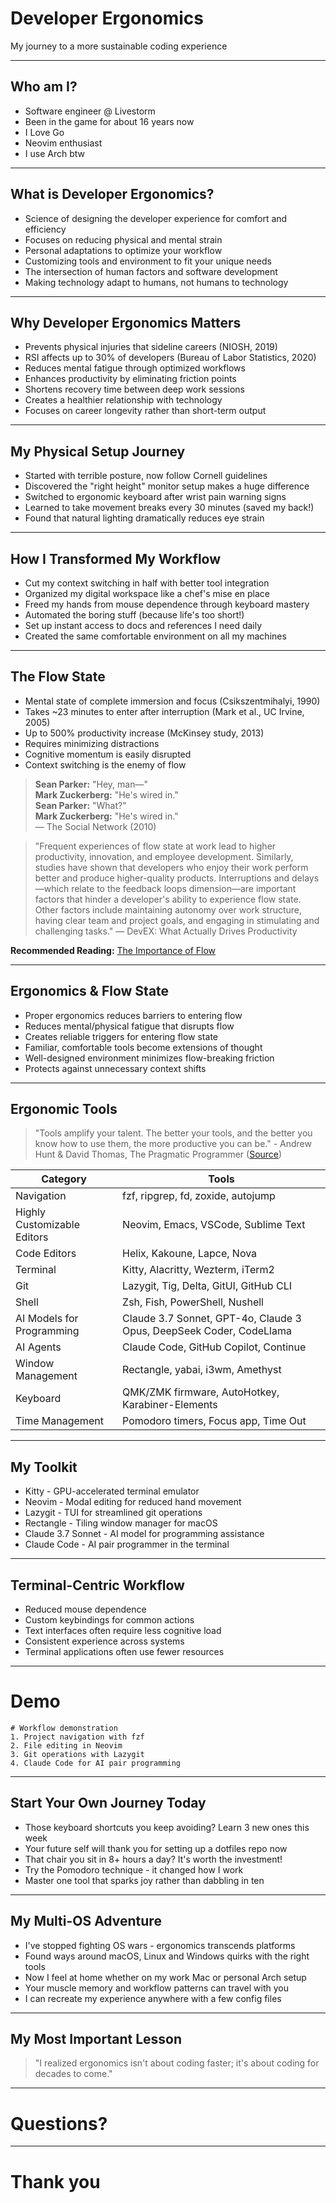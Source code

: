 # Developer Ergonomics

My journey to a more sustainable coding experience

---

## Who am I?

- Software engineer @ Livestorm
- Been in the game for about 16 years now
- I Love Go
- Neovim enthusiast
- I use Arch btw

---

## What is Developer Ergonomics?

- Science of designing the developer experience for comfort and efficiency
- Focuses on reducing physical and mental strain
- Personal adaptations to optimize your workflow
- Customizing tools and environment to fit your unique needs
- The intersection of human factors and software development
- Making technology adapt to humans, not humans to technology

---

## Why Developer Ergonomics Matters

- Prevents physical injuries that sideline careers (NIOSH, 2019)
- RSI affects up to 30% of developers (Bureau of Labor Statistics, 2020)
- Reduces mental fatigue through optimized workflows
- Enhances productivity by eliminating friction points
- Shortens recovery time between deep work sessions
- Creates a healthier relationship with technology
- Focuses on career longevity rather than short-term output

---

## My Physical Setup Journey

- Started with terrible posture, now follow Cornell guidelines
- Discovered the "right height" monitor setup makes a huge difference
- Switched to ergonomic keyboard after wrist pain warning signs
- Learned to take movement breaks every 30 minutes (saved my back!)
- Found that natural lighting dramatically reduces eye strain

---

## How I Transformed My Workflow

- Cut my context switching in half with better tool integration
- Organized my digital workspace like a chef's mise en place
- Freed my hands from mouse dependence through keyboard mastery
- Automated the boring stuff (because life's too short!)
- Set up instant access to docs and references I need daily
- Created the same comfortable environment on all my machines

---

## The Flow State

- Mental state of complete immersion and focus (Csikszentmihalyi, 1990)
- Takes ~23 minutes to enter after interruption (Mark et al., UC Irvine, 2005)
- Up to 500% productivity increase (McKinsey study, 2013)
- Requires minimizing distractions
- Cognitive momentum is easily disrupted
- Context switching is the enemy of flow

> **Sean Parker:** "Hey, man—"  
> **Mark Zuckerberg:** "He's wired in."  
> **Sean Parker:** "What?"  
> **Mark Zuckerberg:** "He's wired in."  
> — The Social Network (2010)

> "Frequent experiences of flow state at work lead to higher productivity, innovation, and employee development. Similarly, studies have shown that developers who enjoy their work perform better and produce higher-quality products. Interruptions and delays—which relate to the feedback loops dimension—are important factors that hinder a developer's ability to experience flow state. Other factors include maintaining autonomy over work structure, having clear team and project goals, and engaging in stimulating and challenging tasks." — DevEX: What Actually Drives Productivity

**Recommended Reading:** [The Importance of Flow](https://microservices.io/post/architecture/2025/02/23/the-importance-of-flow.html)

---

## Ergonomics & Flow State

- Proper ergonomics reduces barriers to entering flow
- Reduces mental/physical fatigue that disrupts flow
- Creates reliable triggers for entering flow state
- Familiar, comfortable tools become extensions of thought
- Well-designed environment minimizes flow-breaking friction
- Protects against unnecessary context shifts

---

## Ergonomic Tools

> "Tools amplify your talent. The better your tools, and the better you know how to use them, the more productive you can be." - Andrew Hunt & David Thomas, The Pragmatic Programmer ([Source](https://pragprog.com/titles/tpp20/the-pragmatic-programmer-20th-anniversary-edition/))

| Category | Tools |
| --- | --- |
| Navigation | fzf, ripgrep, fd, zoxide, autojump |
| Highly Customizable Editors | Neovim, Emacs, VSCode, Sublime Text |
| Code Editors | Helix, Kakoune, Lapce, Nova |
| Terminal | Kitty, Alacritty, Wezterm, iTerm2 |
| Git | Lazygit, Tig, Delta, GitUI, GitHub CLI |
| Shell | Zsh, Fish, PowerShell, Nushell |
| AI Models for Programming | Claude 3.7 Sonnet, GPT-4o, Claude 3 Opus, DeepSeek Coder, CodeLlama |
| AI Agents | Claude Code, GitHub Copilot, Continue |
| Window Management | Rectangle, yabai, i3wm, Amethyst |
| Keyboard | QMK/ZMK firmware, AutoHotkey, Karabiner-Elements |
| Time Management | Pomodoro timers, Focus app, Time Out |

---

## My Toolkit

- Kitty - GPU-accelerated terminal emulator
- Neovim - Modal editing for reduced hand movement
- Lazygit - TUI for streamlined git operations
- Rectangle - Tiling window manager for macOS
- Claude 3.7 Sonnet - AI model for programming assistance
- Claude Code - AI pair programmer in the terminal

---

## Terminal-Centric Workflow

- Reduced mouse dependence
- Custom keybindings for common actions
- Text interfaces often require less cognitive load
- Consistent experience across systems
- Terminal applications often use fewer resources

---

# Demo

```
# Workflow demonstration
1. Project navigation with fzf
2. File editing in Neovim
3. Git operations with Lazygit
4. Claude Code for AI pair programming
```

---

## Start Your Own Journey Today

- Those keyboard shortcuts you keep avoiding? Learn 3 new ones this week
- Your future self will thank you for setting up a dotfiles repo now
- That chair you sit in 8+ hours a day? It's worth the investment!
- Try the Pomodoro technique - it changed how I work
- Master one tool that sparks joy rather than dabbling in ten

---

## My Multi-OS Adventure

- I've stopped fighting OS wars - ergonomics transcends platforms
- Found ways around macOS, Linux and Windows quirks with the right tools
- Now I feel at home whether on my work Mac or personal Arch setup
- Your muscle memory and workflow patterns can travel with you
- I can recreate my experience anywhere with a few config files

---

## My Most Important Lesson

> "I realized ergonomics isn't about coding faster; it's about coding for decades to come."

---

# Questions?

---

# Thank you